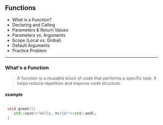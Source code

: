 ## Functions 
 - What is a Function?
 - Declaring and Calling
 - Parameters & Return Values
 - Parameters vs. Arguments
 - Scope (Local vs. Global)
 - Default Arguments
 - Practice Problem

 ---
### What's a Function 
> A function is a reusable block of code that performs a specific task. It helps reduce repetition and improve code structure.

#### example 
```cpp

 void greet(){
    std::cout<<"Hello, World!"<<std::endl;
 }

```